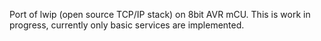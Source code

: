 Port of lwip (open source TCP/IP stack) on 8bit AVR mCU.
This is work in progress, currently only basic services are implemented.
